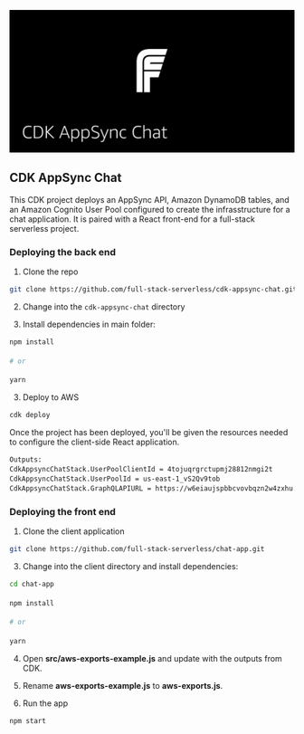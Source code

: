 ![](header.jpg)

## CDK AppSync Chat

This CDK project deploys an AppSync API, Amazon DynamoDB tables, and an Amazon Cognito User Pool configured to create the infrasstructure for a chat application. It is paired with a React front-end for a full-stack serverless project.

### Deploying the back end

1. Clone the repo

```sh
git clone https://github.com/full-stack-serverless/cdk-appsync-chat.git
```

2. Change into the `cdk-appsync-chat` directory

3. Install dependencies in main folder:

```sh
npm install

# or

yarn
```

3. Deploy to AWS

```sh
cdk deploy
```

Once the project has been deployed, you'll be given the resources needed to configure the client-side React application.

```sh
Outputs:
CdkAppsyncChatStack.UserPoolClientId = 4tojuqrgrctupmj28812nmgi2t
CdkAppsyncChatStack.UserPoolId = us-east-1_vS2Qv9tob
CdkAppsyncChatStack.GraphQLAPIURL = https://w6eiaujspbbcvovbqzn2w4zxhu.appsync-api.us-east-1.amazonaws.com/graphql
  ```

### Deploying the front end

1. Clone the client application

```sh
git clone https://github.com/full-stack-serverless/chat-app.git
```

3. Change into the client directory and install dependencies:

```sh
cd chat-app

npm install

# or

yarn
```

4. Open __src/aws-exports-example.js__ and update with the outputs from CDK.

5. Rename __aws-exports-example.js__ to __aws-exports.js__.

5. Run the app

```sh
npm start
```
